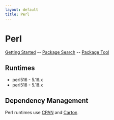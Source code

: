 ```yaml
---
layout: default
title: Perl
---
```


# Perl

[Getting Started][getting-started] -- [Package Search][cpan] -- [Package Tool][carton]

## Runtimes

  * perl516 - 5.16.x
  * perl518 - 5.18.x

## Dependency Management

Perl runtimes use [CPAN][cpan] and [Carton][carton].

[getting-started]: /docs/perl/getting-started/
[cpan]: https://metacpan.org/
[carton]: https://github.com/miyagawa/carton

